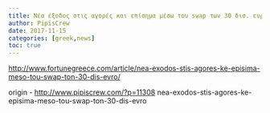 ```yaml
---
title: Νέα έξοδος στις αγορές και επίσημα μέσω του swap των 30 δισ. ευρώ
author: PipisCrew
date: 2017-11-15
categories: [greek,news]
toc: true
---
```


http://www.fortunegreece.com/article/nea-exodos-stis-agores-ke-episima-meso-tou-swap-ton-30-dis-evro/

origin - http://www.pipiscrew.com/?p=11308 nea-exodos-stis-agores-ke-episima-meso-tou-swap-ton-30-dis-evro